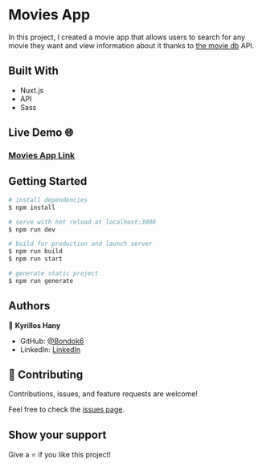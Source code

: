 # Movies App

In this project, I created a movie app that allows users to search for any movie they want and view information about it thanks to [the movie db](https://www.themoviedb.org/) API.

## Built With

- Nuxt.js
- API
- Sass

## Live Demo 🌐

### [Movies App Link](https://bondok6.github.io/movie-app/)

## Getting Started

```bash
# install dependencies
$ npm install

# serve with hot reload at localhost:3000
$ npm run dev

# build for production and launch server
$ npm run build
$ npm run start

# generate static project
$ npm run generate
```

## Authors

👤 **Kyrillos Hany**

- GitHub: [@Bondok6](https://github.com/Bondok6)
- LinkedIn: [LinkedIn](https://www.linkedin.com/in/kyrillos-hany/)

## 🤝 Contributing

Contributions, issues, and feature requests are welcome!

Feel free to check the [issues page](../../issues/).

## Show your support

Give a ⭐️ if you like this project!
